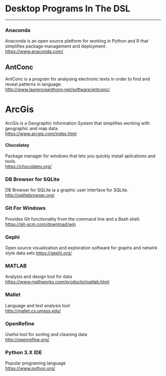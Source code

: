 # Desktop Programs In The DSL
  
---------------------------------
  
### Anaconda  
Anaconda is an open source platform for working in Python and R that simplifies package management and deployment.  
https://www.anaconda.com/  
  
## AntConc  
AntConc is a program for analysing electronic texts in order to find and reveal patterns in language.  
http://www.laurenceanthony.net/software/antconc/  
  
# ArcGis  
ArcGis is a Geographic Information System that simplifies working with geographic and map data.  
https://www.arcgis.com/index.html  
  
#### Chocolatey  
Package manager for windows that lets you quickly install aplications and tools.  
https://chocolatey.org/  
  
### DB Browser for SQLite  
DB Browser for SQLite ia a graphic user interface for SQLite.  
http://sqlitebrowser.org/  
  
### Git For Windows  
Provides Git functionality from the command line and a Bash shell.  
https://git-scm.com/download/win  
  
### Gephi  
Open source visualization and exploration software for graphs and netwirk style data sets
https://gephi.org/  
  
### MATLAB  
Analysis and design tool for data  
https://www.mathworks.com/products/matlab.html  
  
### Mallet  
Language and text analysis tool  
http://mallet.cs.umass.edu/  
  
### OpenRefine  
Useful tool for sorting and cleaning data  
http://openrefine.org/  
  
### Python 3.X  IDE  
Popular programing language  
https://www.python.org/  
  
### 
